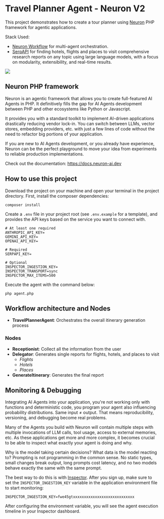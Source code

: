 # Travel Planner Agent - Neuron V2
This project demonstrates how to create a tour planner using [Neuron](https://docs.neuron-ai.dev) PHP framework for agentic applications.

Stack Used:

- [Neuron Workflow](https://docs.neuron-ai.dev/workflow/getting-started) for multi-agent orchestration.
- [SerpAPI](https://serpapi.com) for finding hotels, flights and places to visit comprehensive research reports on any topic using large language models, 
with a focus on modularity, extensibility, and real-time results.

![](cover.jpeg)

## Neuron PHP framework
Neuron is an agentic framework that allows you to create full-featured AI Agents in PHP.
It definitively fills the gap for AI Agents development between PHP and other ecosystems like Python or Javascript.

It provides you with a standard toolkit to implement AI-driven applications drastically reducing vendor lock-in.
You can switch between LLMs, vector stores, embedding providers, etc. with just a few lines of code without the
need to refactor big portions of your application.

If you are new to AI Agents development, or you already have experience, Neuron can be the perfect playground
to move your idea from experiments to reliable production implementations.

Check out the documentation: https://docs.neuron-ai.dev

## How to use this project
Download the project on your machine and open your terminal in the project directory. First, install the composer dependencies:

```
composer install
```

Create a `.env` file in your project root (see `.env.example` for a template), and provides the API keys based on 
the service you want to connect with.

```dotenv
# At least one required
ANTHROPIC_API_KEY=
GEMINI_API_KEY=
OPENAI_API_KEY=

# Required
SERPAPI_KEY=

# Optional
INSPECTOR_INGESTION_KEY=
INSPECTOR_TRANSPORT=sync
INSPECTOR_MAX_ITEMS=500
```

Execute the agent with the command below:

```
php agent.php
```

## Workflow architecture and Nodes

- **TravelPlannerAgent**: Orchestrates the overall itinerary generation process

### Nodes

- **Receptionist**: Collect all the information from the user
- **Delegator**: Generates single reports for flights, hotels, and places to visit
  - *Flights*
  - *Hotels*
  - *Places*
- **GenerateItinerary**: Generates the final report

## Monitoring & Debugging

Integrating AI Agents into your application, you're not working only with functions and deterministic code,
you program your agent also influencing probability distributions. Same input ≠ output.
That means reproducibility, versioning, and debugging become real problems.

Many of the Agents you build with Neuron will contain multiple steps with multiple invocations of LLM calls,
tool usage, access to external memories, etc. As these applications get more and more complex, it becomes crucial
to be able to inspect what exactly your agent is doing and why.

Why is the model taking certain decisions? What data is the model reacting to? Prompting is not programming
in the common sense. No static types, small changes break output, long prompts cost latency,
and no two models behave exactly the same with the same prompt.

The best way to do this is with [Inspector](https://inspector.dev). After you sign up,
make sure to set the `INSPECTOR_INGESTION_KEY` variable in the application environment file to start monitoring:

```dotenv
INSPECTOR_INGESTION_KEY=fwe45gtxxxxxxxxxxxxxxxxxxxxxxxxxxxx
```

After configuring the environment variable, you will see the agent execution timeline in your Inspector dashboard.
